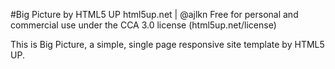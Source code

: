 #Big Picture by HTML5 UP
html5up.net | @ajlkn
Free for personal and commercial use under the CCA 3.0 license (html5up.net/license)


This is Big Picture, a simple, single page responsive site template by HTML5 UP.
